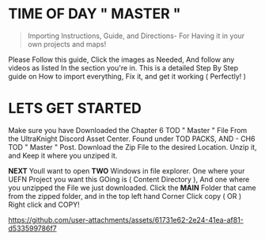 # TIME OF DAY " MASTER " 
> Importing Instructions, Guide, and Directions- For Having it in your own projects and maps!

Please Follow this guide, Click the images as Needed, And follow any videos as listed In the section you're in. This is a detailed Step By Step guide on How to import everything, Fix it, and get it working ( Perfectly! )


# LETS GET STARTED
Make sure you have Downloaded the Chapter 6 TOD " Master " File From the UltraKnight Discord Asset Center. Found under TOD PACKS, AND - CH6 TOD " Master " Post.
Download the Zip File to the desired Location. Unzip it, and Keep it where you unziped it.


**NEXT** Youll want to open **TWO** Windows in file explorer. One where your UEFN Project you want this GOing is ( Content Directory ), And one where you unzipped the File we just downloaded. 
Click the **MAIN** Folder that came from the zipped folder, and in the top left hand Corner Click copy ( OR ) Right click and COPY!

https://github.com/user-attachments/assets/61731e62-2e24-41ea-af81-d533599786f7


